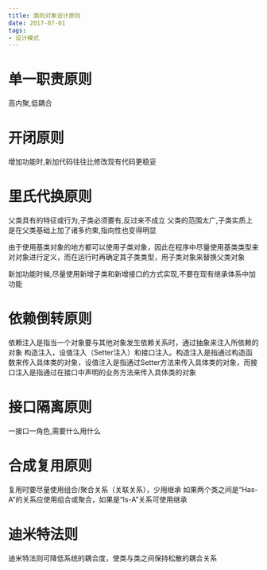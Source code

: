```yaml
---
title: 面向对象设计原则
date: 2017-07-01
tags:
- 设计模式
---
```




# 单一职责原则

高内聚,低耦合


# 开闭原则

增加功能时,新加代码往往比修改现有代码更稳妥


# 里氏代换原则

父类具有的特征或行为,子类必须要有,反过来不成立
父类的范围太广,子类实质上是在父类基础上加了诸多约束,指向性也变得明显

由于使用基类对象的地方都可以使用子类对象，因此在程序中尽量使用基类类型来对对象进行定义，而在运行时再确定其子类类型，用子类对象来替换父类对象

新加功能时候,尽量使用新增子类和新增接口的方式实现,不要在现有继承体系中加功能

# 依赖倒转原则

依赖注入是指当一个对象要与其他对象发生依赖关系时，通过抽象来注入所依赖的对象
构造注入，设值注入（Setter注入）和接口注入。构造注入是指通过构造函数来传入具体类的对象，设值注入是指通过Setter方法来传入具体类的对象，而接口注入是指通过在接口中声明的业务方法来传入具体类的对象

# 接口隔离原则

一接口一角色,需要什么用什么

# 合成复用原则

复用时要尽量使用组合/聚合关系（关联关系），少用继承
如果两个类之间是“Has-A”的关系应使用组合或聚合，如果是“Is-A”关系可使用继承

# 迪米特法则

迪米特法则可降低系统的耦合度，使类与类之间保持松散的耦合关系